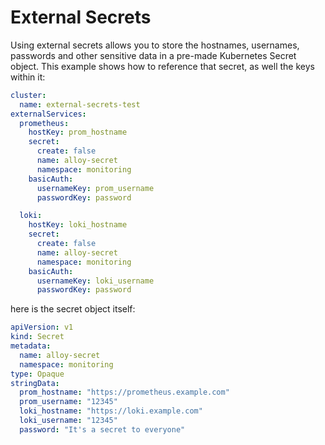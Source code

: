 # External Secrets

Using external secrets allows you to store the hostnames, usernames, passwords and other sensitive data in a pre-made
Kubernetes Secret object. This example shows how to reference that secret, as well the keys within it:

```yaml
cluster:
  name: external-secrets-test
externalServices:
  prometheus:
    hostKey: prom_hostname
    secret:
      create: false
      name: alloy-secret
      namespace: monitoring
    basicAuth:
      usernameKey: prom_username
      passwordKey: password

  loki:
    hostKey: loki_hostname
    secret:
      create: false
      name: alloy-secret
      namespace: monitoring
    basicAuth:
      usernameKey: loki_username
      passwordKey: password
```

here is the secret object itself: 

```yaml
apiVersion: v1
kind: Secret
metadata:
  name: alloy-secret
  namespace: monitoring
type: Opaque
stringData:
  prom_hostname: "https://prometheus.example.com"
  prom_username: "12345"
  loki_hostname: "https://loki.example.com"
  loki_username: "12345"
  password: "It's a secret to everyone"
```
